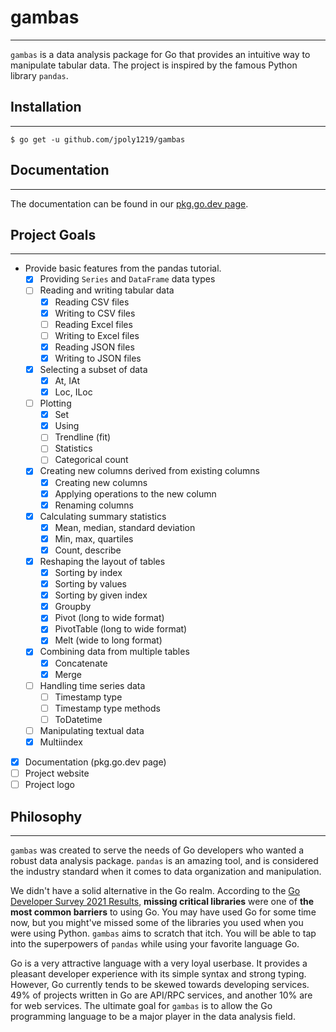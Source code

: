 # gambas
---

`gambas` is a data analysis package for Go that provides an intuitive way to manipulate tabular data. The project is inspired by the famous Python library `pandas`.

## Installation
---
```
$ go get -u github.com/jpoly1219/gambas
```

## Documentation
---
The documentation can be found in our [pkg.go.dev page](https://pkg.go.dev/github.com/jpoly1219/gambas).

## Project Goals
---
- Provide basic features from the pandas tutorial.
  - [x] Providing `Series` and `DataFrame` data types
  - [ ] Reading and writing tabular data
    - [x] Reading CSV files
    - [x] Writing to CSV files
    - [ ] Reading Excel files
    - [ ] Writing to Excel files
    - [x] Reading JSON files
    - [x] Writing to JSON files
  - [x] Selecting a subset of data
    - [x] At, IAt
    - [x] Loc, ILoc
  - [ ] Plotting
    - [x] Set
    - [x] Using
    - [ ] Trendline (fit)
    - [ ] Statistics
    - [ ] Categorical count
  - [x] Creating new columns derived from existing columns
    - [x] Creating new columns
    - [x] Applying operations to the new column
    - [x] Renaming columns
  - [x] Calculating summary statistics
    - [x] Mean, median, standard deviation
    - [x] Min, max, quartiles
    - [x] Count, describe
  - [x] Reshaping the layout of tables
    - [x] Sorting by index
    - [x] Sorting by values
    - [x] Sorting by given index
    - [x] Groupby
    - [x] Pivot (long to wide format)
    - [x] PivotTable (long to wide format)
    - [x] Melt (wide to long format)
  - [x] Combining data from multiple tables
    - [x] Concatenate
    - [x] Merge
  - [ ] Handling time series data
    - [ ] Timestamp type
    - [ ] Timestamp type methods
    - [ ] ToDatetime
  - [ ] Manipulating textual data
  - [x] Multiindex
- [x] Documentation (pkg.go.dev page)
- [ ] Project website
- [ ] Project logo

## Philosophy
---
`gambas` was created to serve the needs of Go developers who wanted a robust data analysis package. `pandas` is an amazing tool, and is considered the industry standard when it comes to data organization and manipulation.

We didn't have a solid alternative in the Go realm. According to the [Go Developer Survey 2021 Results](https://go.dev/blog/survey2021-results), **missing critical libraries** were one of **the most common barriers** to using Go. You may have used Go for some time now, but you might've missed some of the libraries you used when you were using Python. `gambas` aims to scratch that itch. You will be able to tap into the superpowers of `pandas` while using your favorite language Go.

Go is a very attractive language with a very loyal userbase. It provides a pleasant developer experience with its simple syntax and strong typing. However, Go currently tends to be skewed towards developing services. 49% of projects written in Go are API/RPC services, and another 10% are for web services. The ultimate goal for `gambas` is to allow the Go programming language to be a major player in the data analysis field.